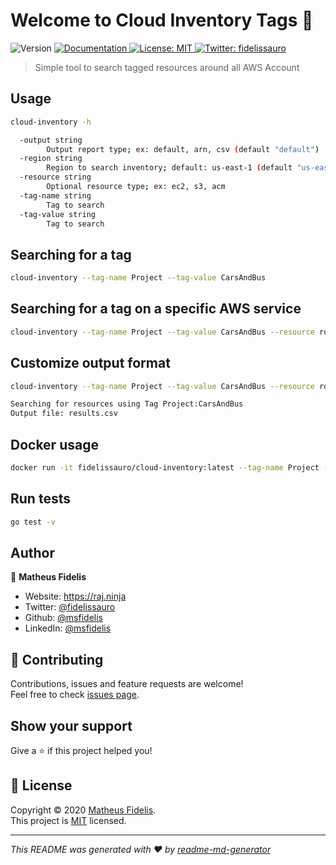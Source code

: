<h1 align="left">Welcome to Cloud Inventory Tags 👋</h1>
<p>
  <img alt="Version" src="https://img.shields.io/badge/version-v0.0.0-blue.svg?cacheSeconds=2592000" />
  <a href="README.md" target="_blank">
    <img alt="Documentation" src="https://img.shields.io/badge/documentation-yes-brightgreen.svg" />
  </a>
  <a href="LICENSE " target="_blank">
    <img alt="License: MIT" src="https://img.shields.io/badge/License-MIT-yellow.svg" />
  </a>
  <a href="https://twitter.com/fidelissauro" target="_blank">
    <img alt="Twitter: fidelissauro" src="https://img.shields.io/twitter/follow/fidelissauro.svg?style=social" />
  </a>
</p>

> Simple tool to search tagged resources around all AWS Account

## Usage

```sh
cloud-inventory -h

  -output string
    	Output report type; ex: default, arn, csv (default "default")
  -region string
    	Region to search inventory; default: us-east-1 (default "us-east-1")
  -resource string
    	Optional resource type; ex: ec2, s3, acm
  -tag-name string
    	Tag to search
  -tag-value string
    	Tag to search
```

## Searching for a tag

```sh
cloud-inventory --tag-name Project --tag-value CarsAndBus
```


## Searching for a tag on a specific AWS service

```sh
cloud-inventory --tag-name Project --tag-value CarsAndBus --resource rds
```

## Customize output format 

```sh
cloud-inventory --tag-name Project --tag-value CarsAndBus --resource rds --output csv

Searching for resources using Tag Project:CarsAndBus
Output file: results.csv
```

## Docker usage

```sh
docker run -it fidelissauro/cloud-inventory:latest --tag-name Project --tag-value CarsAndBus
```


## Run tests

```sh
go test -v 
```

## Author

👤 **Matheus Fidelis**

* Website: https://raj.ninja
* Twitter: [@fidelissauro](https://twitter.com/fidelissauro)
* Github: [@msfidelis](https://github.com/msfidelis)
* LinkedIn: [@msfidelis](https://linkedin.com/in/msfidelis)

## 🤝 Contributing

Contributions, issues and feature requests are welcome!<br />Feel free to check [issues page](/issues). 

## Show your support

Give a ⭐️ if this project helped you!

## 📝 License

Copyright © 2020 [Matheus Fidelis](https://github.com/msfidelis).<br />
This project is [MIT](LICENSE ) licensed.

***
_This README was generated with ❤️ by [readme-md-generator](https://github.com/kefranabg/readme-md-generator)_